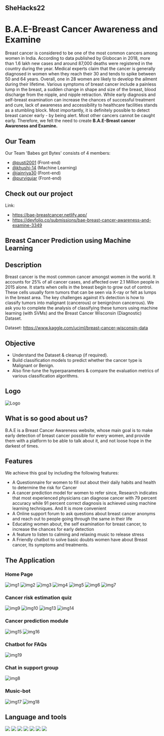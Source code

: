 ## SheHacks22

# B.A.E-Breast Cancer Awareness and Examine 

Breast cancer is considered to be one of the most common cancers among women in India. According to data published by Globocan in 2018, more than 1.6 lakh new cases and around 87,000 deaths were registered in the country during the year. 
Medical experts claim that the cancer is generally diagnosed in women when they reach their 30 and tends to spike between 50 and 64 years. Overall, one in 28 women are likely to develop the ailment during their lifetime. 
Various symptoms of breast cancer include a painless lump in the breast, a sudden change in shape and size of the breast, blood discharge from the nipple, and nipple retraction. While early diagnosis and self-breast examination can increase the chances of successful treatment and cure, lack of awareness and accessibility to healthcare facilities stands as a stumbling block. 
Most importantly, it is definitely possible to detect breast cancer early - by being alert. Most other cancers cannot be caught early.
Therefore, we felt the need to create **B.A.E-Breast cancer Awareness and Examine.**

## Our Team
Our Team 'Babes got Bytes' consists of 4 members:

- [@pusti2001](https://www.github.com/pusti2001) (Front-end)
- [@khushi-14](https://github.com/khushi-14) (Machine Learning)
- [@jainriya30](https://github.com/jainriya30) (Front-end)
- [@purvigujar](https://github.com/purvigujar) (Front-end)

## Check out our project
Link: 
* https://bae-breastcancer.netlify.app/
* https://devfolio.co/submissions/bae-breast-cancer-awareness-and-examine-3349

## Breast Cancer Prediction using Machine Learning
## Description
Breast cancer is the most common cancer amongst women in the world. It accounts for 25% of all cancer cases, and affected over 2.1 Million people in 2015 alone. It starts when cells in the breast begin to grow out of control. These cells usually form tumors that can be seen via X-ray or felt as lumps in the breast area.
The key challenges against it’s detection is how to classify tumors into malignant (cancerous) or benign(non cancerous). We ask you to complete the analysis of classifying these tumors using machine learning (with SVMs) and the Breast Cancer Wisconsin (Diagnostic) Dataset.

Dataset: https://www.kaggle.com/uciml/breast-cancer-wisconsin-data

## Objective
- Understand the Dataset & cleanup (if required).
- Build classification models to predict whether the cancer type is Malignant or Benign.
- Also fine-tune the hyperparameters & compare the evaluation metrics of various classification algorithms.

## Logo

![Logo](logo.png)

## What is so good about us?
B.A.E  is a Breast Cancer Awareness website, whose main goal is to make early detection of breast cancer possible for every women, and provide them with a platform to be able  to talk about it, and not loose hope in the darkest of times.
## Features
We achieve this goal by including the following features:
- A Questionnaire  for women to fill out about their daily habits and health to determine the risk for Cancer
- A cancer prediction  model for women to refer since, Research indicates that most experienced physicians can diagnose cancer with 79 percent accuracy while 91 percent correct diagnosis is achieved using machine learning techniques. And It is more convenient
- A Online support forum to ask questions about breast cancer anonyms and reach out to people going through the same in their life
- Educating women about, the self examination for breast cancer, to increase the chances for early detection
- A feature to listen to calming and relaxing music to release stress
- A Friendly chatbot to solve basic doubts women have about Breast cancer, Its symptoms and treatments.

## The Application
### Home Page
![img1](Application/Screenshot%20(13).png)
![img2](Application/Screenshot%20(14).png)
![img3](Application/Screenshot%20(15).png)
![img4](Application/Screenshot%20(16).png)
![img5](Application/Screenshot%20(17).png)
![img6](Application/Screenshot%20(18).png)
![img7](Application/Screenshot%20(19).png)

### Cancer risk estimation quiz
![img9](Application/Screenshot%20(22).png)
![img10](Application/Screenshot%20(23).png)
![img13](Application/Screenshot%20(26).png)
![img14](Application/Screenshot%20(27).png)

### Cancer prediction module
![img15](Application/Screenshot%20(28).png)
![img16](Application/Screenshot%20(29).png)

### Chatbot for FAQs
![img19](Application/Screenshot%20(32).png)

### Chat in support group
![img8](Application/Screenshot%20(21).png)

### Music-bot
![img17](Application/Screenshot%20(30).png)
![img18](Application/Screenshot%20(31).png)

## Language and tools
<img src="https://img.icons8.com/color/48/000000/html-5--v1.png"/> <img src="https://img.icons8.com/ios-filled/50/000000/css3.png"/> <img src="https://img.icons8.com/color/48/000000/bootstrap.png"/> <img src="https://img.icons8.com/color/48/000000/javascript--v1.png"/> <img src="https://img.icons8.com/color/48/000000/python--v1.png"/> <img src="https://img.icons8.com/ios/50/000000/flask.png"/> <img src="https://img.icons8.com/color/48/000000/firebase.png"/>

